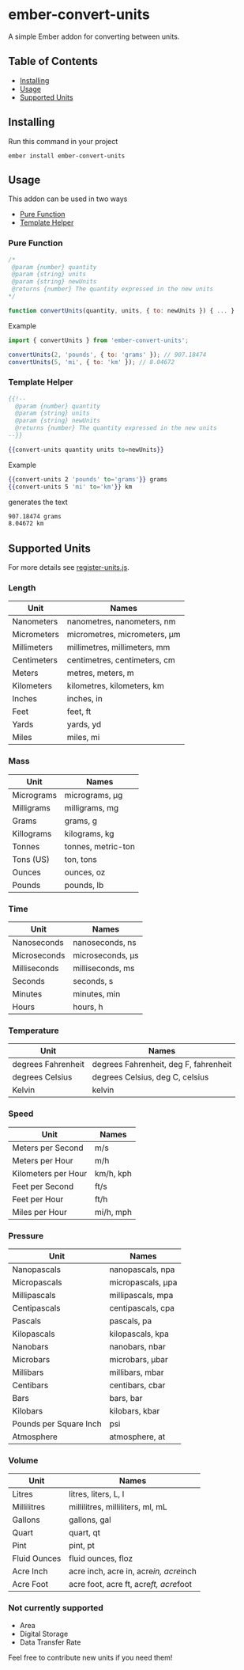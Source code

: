 # ember-convert-units

A simple Ember addon for converting between units.

## Table of Contents

- [Installing](#installing)
- [Usage](#usage)
- [Supported Units](#supported-units)

## Installing

Run this command in your project

```
ember install ember-convert-units
```

## Usage

This addon can be used in two ways

- [Pure Function](#pure-function)
- [Template Helper](#template-helper)


### Pure Function

```js
/*
 @param {number} quantity
 @param {string} units
 @param {string} newUnits
 @returns {number} The quantity expressed in the new units
*/

function convertUnits(quantity, units, { to: newUnits }) { ... }
```

Example

```js
import { convertUnits } from 'ember-convert-units';

convertUnits(2, 'pounds', { to: 'grams' }); // 907.18474
convertUnits(5, 'mi', { to: 'km' }); // 8.04672
```

### Template Helper

```hbs
{{!--
  @param {number} quantity
  @param {string} units
  @param {string} newUnits 
  @returns {number} The quantity expressed in the new units
--}}

{{convert-units quantity units to=newUnits}}
```

Example

```hbs
{{convert-units 2 'pounds' to='grams'}} grams
{{convert-units 5 'mi' to='km'}} km
```

generates the text

```html
907.18474 grams
8.04672 km
```

## Supported Units

For more details see [register-units.js](./addon/register-units.js).

### Length

Unit                  | Names
----------------------|---------------------------------------
Nanometers            | nanometres, nanometers, nm
Micrometers           | micrometres, micrometers, μm
Millimeters           | millimetres, millimeters, mm
Centimeters           | centimetres, centimeters, cm
Meters                | metres, meters, m
Kilometers            | kilometres, kilometers, km
Inches                | inches, in
Feet                  | feet, ft
Yards                 | yards, yd
Miles                 | miles, mi

### Mass

Unit                  | Names
----------------------|---------------------------------------
Micrograms            | micrograms, μg
Milligrams            | milligrams, mg
Grams                 | grams, g
Killograms            | kilograms, kg
Tonnes                | tonnes, metric-ton
Tons (US)             | ton, tons
Ounces                | ounces, oz
Pounds                | pounds, lb

### Time

Unit                  | Names
----------------------|---------------------------------------
Nanoseconds           | nanoseconds, ns
Microseconds          | microseconds, µs
Milliseconds          | milliseconds, ms
Seconds               | seconds, s
Minutes               | minutes, min
Hours                 | hours, h

### Temperature

Unit                  | Names
----------------------|---------------------------------------
degrees Fahrenheit    | degrees Fahrenheit, deg F, fahrenheit
degrees Celsius       | degrees Celsius, deg C, celsius
Kelvin                | kelvin

### Speed

Unit                  | Names
----------------------|---------------------------------------
Meters per Second     | m/s
Meters per Hour       | m/h
Kilometers per Hour   | km/h, kph
Feet per Second       | ft/s
Feet per Hour         | ft/h
Miles per Hour        | mi/h, mph

### Pressure

Unit                  | Names
----------------------|---------------------------------------
Nanopascals           | nanopascals, npa
Micropascals          | micropascals, μpa
Millipascals          | millipascals, mpa
Centipascals          | centipascals, cpa
Pascals               | pascals, pa
Kilopascals           | kilopascals, kpa
Nanobars              | nanobars, nbar
Microbars             | microbars, μbar
Millibars             | millibars, mbar
Centibars             | centibars, cbar
Bars                  | bars, bar
Kilobars              | kilobars, kbar
Pounds per Square Inch| psi
Atmosphere            | atmosphere, at

### Volume

Unit                  | Names
----------------------|---------------------------------------
Litres                | litres, liters, L, l
Millilitres           | millilitres, milliliters, ml, mL
Gallons               | gallons, gal
Quart                 | quart, qt
Pint                  | pint, pt
Fluid Ounces          | fluid ounces, floz
Acre Inch             | acre inch, acre in, acre*in, acre*inch
Acre Foot             | acre foot, acre ft, acre*ft, acre*foot

### Not currently supported

- Area
- Digital Storage
- Data Transfer Rate

Feel free to contribute new units if you need them!
